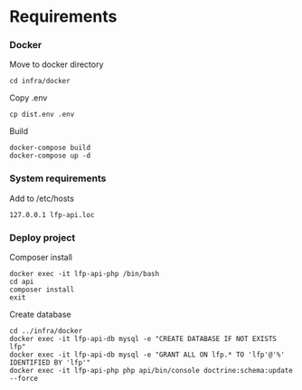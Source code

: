 # Requirements

### Docker

Move to docker directory
```
cd infra/docker
```

Copy .env
```
cp dist.env .env
```

Build
```
docker-compose build
docker-compose up -d
```

### System requirements
Add to /etc/hosts
```
127.0.0.1 lfp-api.loc
```

### Deploy project
Composer install
```
docker exec -it lfp-api-php /bin/bash
cd api
composer install
exit
```

Create database
```
cd ../infra/docker
docker exec -it lfp-api-db mysql -e "CREATE DATABASE IF NOT EXISTS lfp"
docker exec -it lfp-api-db mysql -e "GRANT ALL ON lfp.* TO 'lfp'@'%' IDENTIFIED BY 'lfp'"
docker exec -it lfp-api-php php api/bin/console doctrine:schema:update --force
```